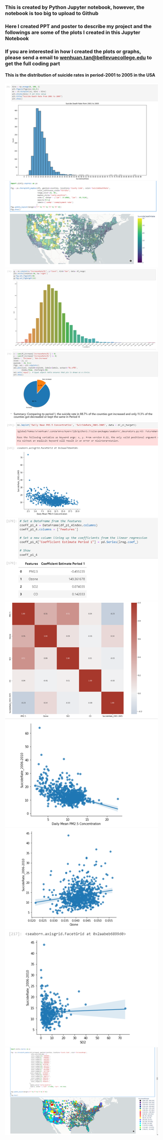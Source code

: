 ### This is created by Python Jupyter notebook, however, the notebook is too big to upload to Github
### Here I created PPT and poster to describe my project and the followings are some of the plots I created in this Jupyter Notebook
### If you are interested in how I created the plots or graphs, please send a email to wenhuan.tan@bellevuecollege.edu to get the full coding part
#### This is the distribution of suicide rates in period-2001 to 2005 in the USA
<img src="https://github.com/Wenhuan2516/Air-Quality-and-Suicides/blob/main/suicide1.png" alt="Suicide distribution" title="Suicide Distribution">
<img src="https://github.com/Wenhuan2516/Air-Quality-and-Suicides/blob/main/suicide2.png" alt="Suicide distribution" title="Suicide Distribution">
<img src="https://github.com/Wenhuan2516/Air-Quality-and-Suicides/blob/main/suicide3.png" alt="Suicide distribution" title="Suicide Distribution">
<img src="https://github.com/Wenhuan2516/Air-Quality-and-Suicides/blob/main/suicide4.png" alt="Suicide distribution" title="Suicide Distribution">
<img src="https://github.com/Wenhuan2516/Air-Quality-and-Suicides/blob/main/suicide5.png" alt="Suicide distribution" title="Suicide Distribution">
<img src="https://github.com/Wenhuan2516/Air-Quality-and-Suicides/blob/main/suicide6.png" alt="Suicide distribution" title="Suicide Distribution">
<img src="https://github.com/Wenhuan2516/Air-Quality-and-Suicides/blob/main/suicide7.png" alt="Suicide distribution" title="Suicide Distribution">
<img src="https://github.com/Wenhuan2516/Air-Quality-and-Suicides/blob/main/suicide8.png" alt="Suicide distribution" title="Suicide Distribution">
<img src="https://github.com/Wenhuan2516/Air-Quality-and-Suicides/blob/main/suicide9.png" alt="Suicide distribution" title="Suicide Distribution">
<img src="https://github.com/Wenhuan2516/Air-Quality-and-Suicides/blob/main/suicide10.png" alt="Suicide distribution" title="Suicide Distribution">
<img src="https://github.com/Wenhuan2516/Air-Quality-and-Suicides/blob/main/increasemapresult.png" alt="Suicide distribution" title="Suicide Distribution">
